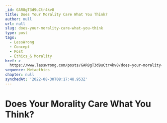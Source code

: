 ```yaml
---
_id: GAR8gT3d9uCtr4kv8
title: Does Your Morality Care What You Think?
author: null
url: null
slug: does-your-morality-care-what-you-think
type: post
tags:
  - LessWrong
  - Concept
  - Post
  - Ethics_& Morality
href: >-
  https://www.lesswrong.com/posts/GAR8gT3d9uCtr4kv8/does-your-morality-care-what-you-think
sequence: Metaethics
chapter: null
synchedAt: '2022-08-30T08:17:48.953Z'
---
```

# Does Your Morality Care What You Think?

